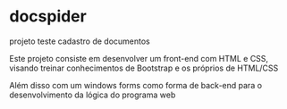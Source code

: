 # docspider
projeto teste cadastro de documentos

Este projeto consiste em desenvolver um front-end com HTML e CSS, visando treinar
conhecimentos de Bootstrap e os próprios de HTML/CSS

Além disso com um windows forms como forma de back-end para o desenvolvimento da lógica do programa web
